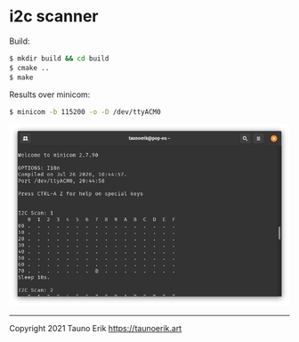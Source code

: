 # i2c scanner

Build:

```Bash
$ mkdir build && cd build
$ cmake ..
$ make
```

Results over minicom:

```Bash
$ minicom -b 115200 -o -D /dev/ttyACM0
```

![minicom](i2c.png)

 ___

Copyright 2021 Tauno Erik https://taunoerik.art